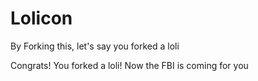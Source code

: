 # Lolicon
By Forking this, let's say you forked a loli

Congrats! You forked a loli! Now the FBI is coming for you
